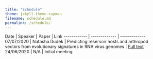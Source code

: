 ```yaml
---
title: "Schedule"
theme: jekyll-theme-cayman
filename: schedule.md
permalink: /schedule/
--- 
```


Date | Speaker | Paper | Link
------------ | ------------- | -------------
07/07/2020 | Natasha Dudek | Predicting reservoir hosts and arthropod vectors from evolutionary signatures in RNA virus genomes | [Full text](https://science.sciencemag.org/content/362/6414/577)
24/06/2020 | N/A | Initial meeting
